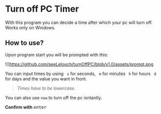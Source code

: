# Turn off PC Timer

With this program you can decide a time after which your pc will turn off.
Works only on Windows. 

## How to use?
Upon program start you will be prompted with this:

![]https://github.com/seeLelouch/turnOffPC/blob/v1.0/assets/prompt.png

You can input times by using ``` s``` for seconds, ``` m``` for minutes  ``` h``` for hours  ``` d``` for days and the value you want in front. 

>_Times have to be lowercase._

You can also use ```now``` to turn off the pc isntantly.

**Confirm with** <kbd>enter</kbd>